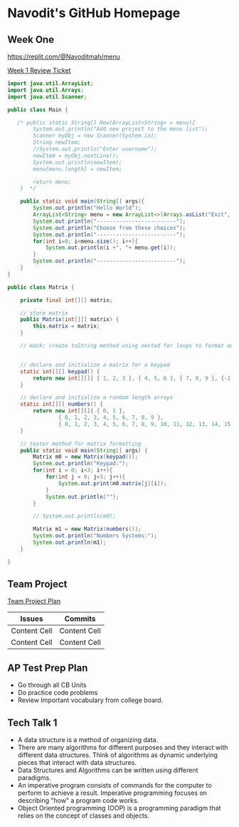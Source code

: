 # Navodit's GitHub Homepage


## Week One

https://replit.com/@Navoditmah/menu

[Week 1 Review Ticket](https://github.com/Navodit1603/Navodit1603.github.io/issues/1)
```java
import java.util.ArrayList;
import java.util.Arrays;
import java.util.Scanner;

public class Main {

   /* public static String[] New(ArrayList<String> = menu){
        System.out.println("Add new project to the menu list");
        Scanner myObj = new Scanner(System.in);
        String newItem;
        //System.out.println("Enter username");
        newItem = myObj.nextLine();
        System.out.println(newItem);
        menu[menu.length] = newItem;

        return menu;
    }  */

    public static void main(String[] args){
        System.out.println("Hello World");
        ArrayList<String> menu = new ArrayList<>(Arrays.asList("Exit", "Matrix"));
        System.out.println("-------------------------");
        System.out.println("Choose from these choices");
        System.out.println("-------------------------");
        for(int i=0; i<menu.size(); i++){
            System.out.println(i +". "+ menu.get(i));
        }
        System.out.println("-------------------------");
    }
}

```
``` java
public class Matrix {

    private final int[][] matrix;

    // store matrix
    public Matrix(int[][] matrix) {
        this.matrix = matrix;
    }

    // Hack: create toString method using nested for loops to format output of a matrix


    // declare and initialize a matrix for a keypad
    static int[][] keypad() {
        return new int[][]{ { 1, 2, 3 }, { 4, 5, 6 }, { 7, 8, 9 }, {-1, 0, -1} };
    }

    // declare and initialize a random length arrays
    static int[][] numbers() {
        return new int[][]{ { 0, 1 },
                { 0, 1, 2, 3, 4, 5, 6, 7, 8, 9 },
                { 0, 1, 2, 3, 4, 5, 6, 7, 8, 9, 10, 11, 12, 13, 14, 15 } };
    }

    // tester method for matrix formatting
    public static void main(String[] args) {
        Matrix m0 = new Matrix(keypad());
        System.out.println("Keypad:");
        for(int i = 0; i<3; i++){
            for(int j = 0; j<3; j++){
                System.out.print(m0.matrix[j][i]);
            }
            System.out.println("");
        }

        // System.out.println(m0);

        Matrix m1 = new Matrix(numbers());
        System.out.println("Numbers Systems:");
        System.out.println(m1);
    }

}

```


## Team Project 

[Team Project Plan](https://github.com/Archkitten/m221-nitro-code/wiki/Teams,-Plans,-Jobs#nitro-coder)

| Issues  |  Commits |
| ------------- | ------------- |
| Content Cell  | Content Cell  |
| Content Cell  | Content Cell  |

## AP Test Prep Plan
* Go through all CB Units
* Do practice code problems
* Review Important vocabulary from college board.

## Tech Talk 1
* A data structure is a method of organizing data.
* There are many algorithms for different purposes and they interact with different data structures. Think of algorithms as dynamic underlying pieces that interact with data structures.
* Data Structures and Algorithms can be written using different paradigms.
* An imperative program consists of commands for the computer to perform to achieve a result. Imperative programming focuses on describing "how" a program code works.
* Object Oriented programming (OOP) is a programming paradigm that relies on the concept of classes and objects.
